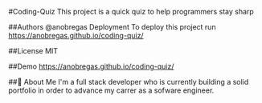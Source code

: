 #Coding-Quiz
This project is a quick quiz to help programmers stay sharp

##Authors
@anobregas
Deployment
To deploy this project run https://anobregas.github.io/coding-quiz/

##License
MIT

##Demo
https://anobregas.github.io/coding-quiz/

##🚀 About Me
I'm a full stack developer who is currently building a solid portfolio in order to advance my carrer as a sofware engineer.
